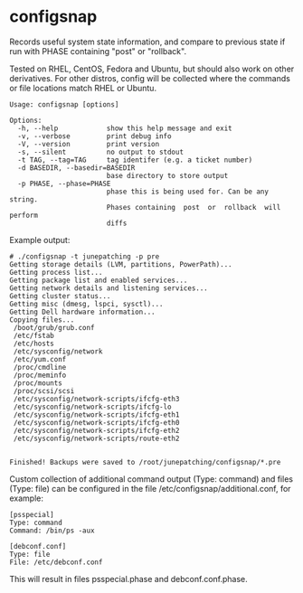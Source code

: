 # configsnap

Records useful system state information, and compare to previous state if run with PHASE containing "post" or "rollback".

Tested on RHEL, CentOS, Fedora and Ubuntu, but should also work on other derivatives. For other distros, config will be collected where the commands or file locations match RHEL or Ubuntu.

```
Usage: configsnap [options]

Options:
  -h, --help            show this help message and exit
  -v, --verbose         print debug info
  -V, --version         print version
  -s, --silent          no output to stdout
  -t TAG, --tag=TAG     tag identifer (e.g. a ticket number)
  -d BASEDIR, --basedir=BASEDIR
                        base directory to store output
  -p PHASE, --phase=PHASE
                        phase this is being used for. Can be any string.
                        Phases containing  post  or  rollback  will perform
                        diffs
```

Example output:
```
# ./configsnap -t junepatching -p pre
Getting storage details (LVM, partitions, PowerPath)...
Getting process list...
Getting package list and enabled services...
Getting network details and listening services...
Getting cluster status...
Getting misc (dmesg, lspci, sysctl)...
Getting Dell hardware information...
Copying files...
 /boot/grub/grub.conf 
 /etc/fstab 
 /etc/hosts 
 /etc/sysconfig/network 
 /etc/yum.conf 
 /proc/cmdline 
 /proc/meminfo 
 /proc/mounts 
 /proc/scsi/scsi 
 /etc/sysconfig/network-scripts/ifcfg-eth3 
 /etc/sysconfig/network-scripts/ifcfg-lo 
 /etc/sysconfig/network-scripts/ifcfg-eth1 
 /etc/sysconfig/network-scripts/ifcfg-eth0 
 /etc/sysconfig/network-scripts/ifcfg-eth2 
 /etc/sysconfig/network-scripts/route-eth2 


Finished! Backups were saved to /root/junepatching/configsnap/*.pre
```

Custom collection of additional command output (Type: command) and files (Type: file) can be configured in the file /etc/configsnap/additional.conf, for example:

```
[psspecial]
Type: command
Command: /bin/ps -aux

[debconf.conf]
Type: file
File: /etc/debconf.conf
```

This will result in files psspecial.phase and debconf.conf.phase.
